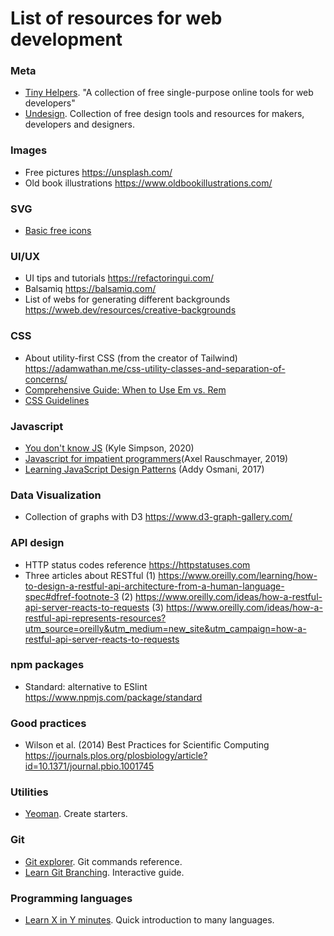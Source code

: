 # List of resources for web development

### Meta 
- [Tiny Helpers](https://tiny-helpers.dev/). "A collection of free single-purpose online tools for web developers"
- [Undesign](https://undesign.learn.uno/). Collection of free design tools and resources for makers, developers and designers.
### Images
- Free pictures
https://unsplash.com/
- Old book illustrations
https://www.oldbookillustrations.com/

### SVG
- [Basic free icons](https://iconsvg.xyz/)

### UI/UX
- UI tips and tutorials
https://refactoringui.com/
- Balsamiq
https://balsamiq.com/
- List of webs for generating different backgrounds
https://wweb.dev/resources/creative-backgrounds

### CSS 
- About utility-first CSS (from the creator of Tailwind)
https://adamwathan.me/css-utility-classes-and-separation-of-concerns/
- [Comprehensive Guide: When to Use Em vs. Rem](https://webdesign.tutsplus.com/tutorials/comprehensive-guide-when-to-use-em-vs-rem--cms-239841)
- [CSS Guidelines](https://cssguidelin.es/)

### Javascript
- [You don't know JS](https://github.com/getify/You-Dont-Know-JS) (Kyle Simpson, 2020)
- [Javascript for impatient programmers](https://exploringjs.com/impatient-js/toc.html)(Axel Rauschmayer, 2019)
- [Learning JavaScript Design Patterns](https://addyosmani.com/resources/essentialjsdesignpatterns/book/) (Addy Osmani, 2017)

### Data Visualization
- Collection of graphs with D3
https://www.d3-graph-gallery.com/

### API design
- HTTP status codes reference
https://httpstatuses.com
- Three articles about RESTful
(1) https://www.oreilly.com/learning/how-to-design-a-restful-api-architecture-from-a-human-language-spec#dfref-footnote-3
(2) https://www.oreilly.com/ideas/how-a-restful-api-server-reacts-to-requests
(3) https://www.oreilly.com/ideas/how-a-restful-api-represents-resources?utm_source=oreilly&utm_medium=new_site&utm_campaign=how-a-restful-api-server-reacts-to-requests

### npm packages
- Standard: alternative to ESlint
https://www.npmjs.com/package/standard

### Good practices
- Wilson et al. (2014) Best Practices for Scientific Computing
https://journals.plos.org/plosbiology/article?id=10.1371/journal.pbio.1001745

### Utilities
- [Yeoman](https://yeoman.io). Create starters.

### Git 
- [Git explorer](https://gitexplorer.com/). Git commands reference.
- [Learn Git Branching](https://learngitbranching.js.org/). Interactive guide.

### Programming languages
- [Learn X in Y minutes](https://learnxinyminutes.com/). Quick introduction to many languages.
